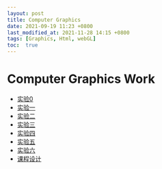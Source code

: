 ```yaml
---
layout: post
title: Computer Graphics
date: 2021-09-19 11:23 +0800
last_modified_at: 2021-11-28 14:15 +0800
tags: [Graphics, Html, webGL]
toc:  true
---
```


<html>
<body>
    <h1>Computer Graphics Work</h1>
    <ul>
        <li><a href = "../../../../start.html">实验0</a></li>
        <li><a href = "../../../../Lab2.html">实验一</a></li>
        <li><a href = "../../../../lab02.html">实验二</a></li>
        <li><a href = "../../../../lab3.html">实验三</a></li>
        <li><a href = "../../../../lab4.html">实验四</a></li>
        <li><a href = "../../../../lab5.html">实验五</a></li>
        <li><a href = "../../../../lab6.html">实验六</a></li>
        <li><a href = "../../../../colud and bird.html.html">课程设计</a></li>


